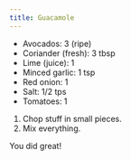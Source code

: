 ```yaml
---
title: Guacamole
---
```


-   Avocados: 3 (ripe)
-   Coriander (fresh): 3 tbsp
-   Lime (juice): 1
-   Minced garlic: 1 tsp
-   Red onion: 1
-   Salt: 1/2 tps
-   Tomatoes: 1

1.  Chop stuff in small pieces.
1.  Mix everything.

You did great!